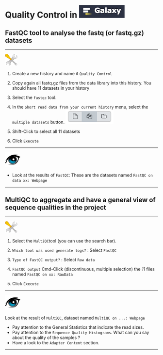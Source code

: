 # Quality Control in ![](images/galaxylogo.png)

## FastQC tool to analyse the fastq (or fastq.gz) datasets

----
![](images/tool_small.png)

  1. Create a new history and name it `Quality Control`
  
  2. Copy again all fastq.gz files from the data library into this history. You should
  have 11 datasets in your history
  
  3. Select the `fastqc` tool.
  
  4. In the `Short read data from your current history` menu, select the `multiple datasets` button. ![](images/multiple-datasets.png)
  
  5. Shift-Click to select all 11 datasets
  
  6. Click `Execute`
  ----
   
  ![](images/oeil.png)
  
  - Look at the results of `FastQC`: These are the datasets named `FastQC on data xx: Webpage`
  ----
  
## MultiQC to aggregate and have a general view of sequence qualities in the project

----
  ![](images/tool_small.png)
  
  1. Select the `MultiQC`tool (you can use the search bar).
  
  2. `Which tool was used generate logs?` : Select `FastQC`
  
  3. `Type of FastQC output?` : Select `Raw data`
  
  4. `FastQC output` Cmd-Click (discontinuous, multiple selection) the *11* files named
  `FastQC on xx: RawData`
  
  5. Click `Execute`
  ----
  
  ![](images/oeil.png)
  
  Look at the result of `MultiQC`, dataset named `MultiQC on ...: Webpage`
  
  - Pay attention to the General Statistics that indicate the read sizes.
  - Pay attention to the `Sequence Quality Histograms`. What can you say about the
  quality of the samples ?
  - Have a look to the `Adapter Content` section.
  ----
